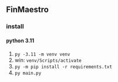 ## FinMaestro
### install
#### python 3.11
1. `py -3.11 -m venv venv`
2. win: `venv/Scripts/activate`
3. `py -m pip install -r requirements.txt`
4. `py main.py`